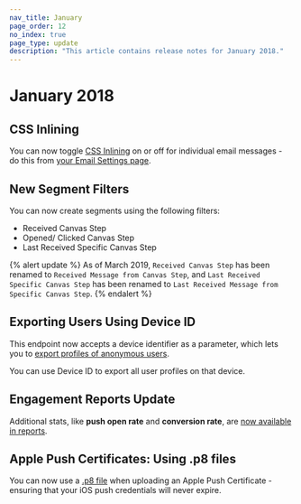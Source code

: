 ```yaml
---
nav_title: January
page_order: 12
no_index: true
page_type: update
description: "This article contains release notes for January 2018."
---
```

# January 2018

## CSS Inlining

You can now toggle [CSS Inlining][84] on or off for individual email messages - do this from [your Email Settings page][83].

## New Segment Filters

You can now create segments using the following filters:
- Received Canvas Step
- Opened/ Clicked Canvas Step
- Last Received Specific Canvas Step

{% alert update %}
As of March 2019, `Received Canvas Step` has been renamed to `Received Message from Canvas Step`, and `Last Received Specific Canvas Step` has been renamed to `Last Received Message from Specific Canvas Step`.
{% endalert %}

## Exporting Users Using Device ID

This endpoint now accepts a device identifier as a parameter, which lets you to [export profiles of anonymous users][82].

You can use Device ID to export all user profiles on that device.

## Engagement Reports Update

Additional stats, like **push open rate** and **conversion rate**, are [now available in reports][81].

## Apple Push Certificates: Using .p8 files

You can now use a [.p8 file][80] when uploading an Apple Push Certificate - ensuring that your iOS push credentials will never expire.


[80]: {{site.baseurl}}/developer_guide/platform_integration_guides/ios/push_notifications/integration/#recommended-option-using-a-p8-file-authentication-tokens
[81]: {{site.baseurl}}/user_guide/data_and_analytics/your_reports/engagement_reports/#engagement-reports
[82]: {{site.baseurl}}/developer_guide/rest_api/export/#users-by-identifier-endpoint
[83]: https://dashboard-01.braze.com/app_settings/app_settings/email/
[84]: {{site.baseurl}}/user_guide/message_building_by_channel/email/css_inline/#css-inlining

